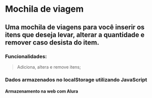 # Mochila de viagem

## Uma mochila de viagens para você inserir os itens que deseja levar, alterar a quantidade e remover caso desista do item. 


### Funcionalidades:
> Adiciona, altera e remove itens;

### Dados armazenados no localStorage utilizando JavaScript

#### Armazenamento na web com Alura
